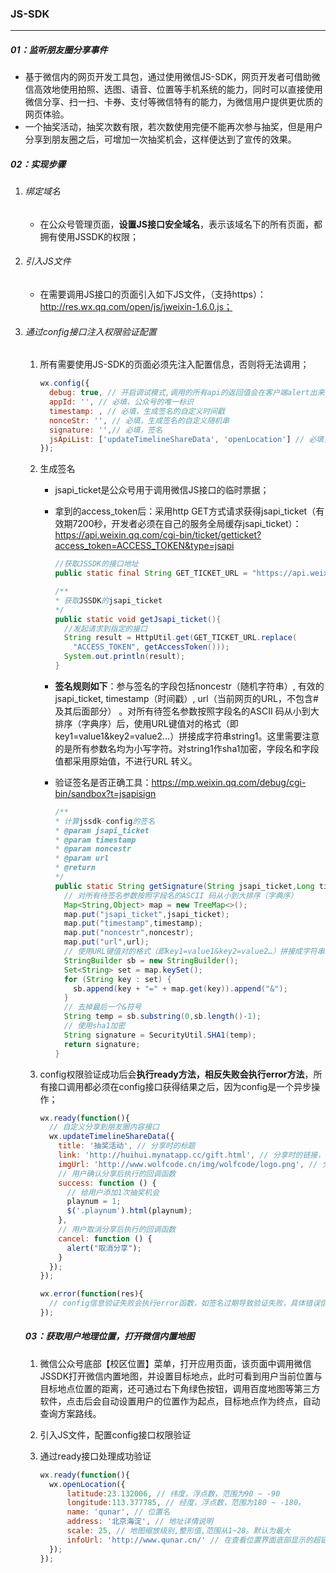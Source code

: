 ### JS-SDK

------

##### 01：监听朋友圈分享事件

- 基于微信内的网页开发工具包，通过使用微信JS-SDK，网页开发者可借助微信高效地使用拍照、选图、语音、位置等手机系统的能力，同时可以直接使用微信分享、扫一扫、卡券、支付等微信特有的能力，为微信用户提供更优质的网页体验。
- 一个抽奖活动，抽奖次数有限，若次数使用完便不能再次参与抽奖，但是用户分享到朋友圈之后，可增加一次抽奖机会，这样便达到了宣传的效果。

##### 02：实现步骤

1. ###### 绑定域名

   - 在公众号管理页面，**设置JS接口安全域名**，表示该域名下的所有页面，都拥有使用JSSDK的权限；

2. ###### 引入JS文件

   - 在需要调用JS接口的页面引入如下JS文件，（支持https）：http://res.wx.qq.com/open/js/jweixin-1.6.0.js；

3. ###### 通过config接口注入权限验证配置

   1. 所有需要使用JS-SDK的页面必须先注入配置信息，否则将无法调用；

      ```js
      wx.config({
        debug: true, // 开启调试模式,调用的所有api的返回值会在客户端alert出来，若要查看传入的参数，可以在pc端打开，参数信息会通过log打出，仅在pc端时才会打印。
        appId: '', // 必填，公众号的唯一标识
        timestamp: , // 必填，生成签名的自定义时间戳
        nonceStr: '', // 必填，生成签名的自定义随机串
        signature: '',// 必填，签名
        jsApiList: ['updateTimelineShareData', 'openLocation'] // 必填，需要使用的JS接口列表
      });
      ```

   2. 生成签名

      - jsapi_ticket是公众号用于调用微信JS接口的临时票据；

      - 拿到的access_token后：采用http GET方式请求获得jsapi_ticket（有效期7200秒，开发者必须在自己的服务全局缓存jsapi_ticket）：https://api.weixin.qq.com/cgi-bin/ticket/getticket?access_token=ACCESS_TOKEN&type=jsapi

        ```java
        //获取JSSDK的接口地址
        public static final String GET_TICKET_URL = "https://api.weixin.qq.com/cgi-bin/ticket/getticket?access_token=ACCESS_TOKEN&type=jsapi";
        
        /**
        * 获取JSSDK的jsapi_ticket
        */
        public static void getJsapi_ticket(){
          //发起请求到指定的接口
          String result = HttpUtil.get(GET_TICKET_URL.replace(
            "ACCESS_TOKEN", getAccessToken()));
          System.out.println(result);
        }
        ```

      - **签名规则如下**：参与签名的字段包括noncestr（随机字符串）, 有效的jsapi_ticket, timestamp（时间戳）, url（当前网页的URL，不包含#及其后面部分） 。对所有待签名参数按照字段名的ASCII 码从小到大排序（字典序）后，使用URL键值对的格式（即key1=value1&key2=value2…）拼接成字符串string1。这里需要注意的是所有参数名均为小写字符。对string1作sha1加密，字段名和字段值都采用原始值，不进行URL 转义。

      - 验证签名是否正确工具：https://mp.weixin.qq.com/debug/cgi-bin/sandbox?t=jsapisign

        ```java
        /**
        * 计算jssdk-config的签名
        * @param jsapi_ticket
        * @param timestamp
        * @param noncestr
        * @param url
        * @return
        */
        public static String getSignature(String jsapi_ticket,Long timestamp,String noncestr,String url ){
          // 对所有待签名参数按照字段名的ASCII 码从小到大排序（字典序）
          Map<String,Object> map = new TreeMap<>();
          map.put("jsapi_ticket",jsapi_ticket);
          map.put("timestamp",timestamp);
          map.put("noncestr",noncestr);
          map.put("url",url);
          // 使用URL键值对的格式（即key1=value1&key2=value2…）拼接成字符串string1
          StringBuilder sb = new StringBuilder();
          Set<String> set = map.keySet();
          for (String key : set) {
            sb.append(key + "=" + map.get(key)).append("&");
          }
          // 去掉最后一个&符号
          String temp = sb.substring(0,sb.length()-1);
          // 使用sha1加密
          String signature = SecurityUtil.SHA1(temp);
          return signature;
        }
        ```

   3. config权限验证成功后会**执行ready方法，相反失败会执行error方法**，所有接口调用都必须在config接口获得结果之后，因为config是一个异步操作；

      ```js
      wx.ready(function(){
        // 自定义分享到朋友圈内容接口
        wx.updateTimelineShareData({
          title: '抽奖活动', // 分享时的标题
          link: 'http://huihui.mynatapp.cc/gift.html', // 分享时的链接，该链接域名或路径必须与当前页面对应的公众号JS安全域名一致
          imgUrl: 'http://www.wolfcode.cn/img/wolfcode/logo.png', // 分享时显示的图标
          // 用户确认分享后执行的回调函数
          success: function () {
            // 给用户添加1次抽奖机会
            playnum = 1;
            $('.playnum').html(playnum);
          },
          // 用户取消分享后执行的回调函数
          cancel: function () {
            alert("取消分享");
          }
        });
      });
      
      wx.error(function(res){
        // config信息验证失败会执行error函数，如签名过期导致验证失败，具体错误信息可以打开config的debug模式查看，也可以在返回的res参数中查看，对于SPA可以在这里更新签名。
      });
      ```

   ##### 03：获取用户地理位置，打开微信内置地图
   
   1. 微信公众号底部【校区位置】菜单，打开应用页面，该页面中调用微信JSSDK打开微信内置地图，并设置目标地点，此时可看到用户当前位置与目标地点位置的距离，还可通过右下角绿色按钮，调用百度地图等第三方软件，点击后会自动设置用户的位置作为起点，目标地点作为终点，自动查询方案路线。
   
   2. 引入JS文件，配置config接口权限验证
   
   3. 通过ready接口处理成功验证
   
      ```js
      wx.ready(function(){
      	wx.openLocation({
      		latitude:23.132006, // 纬度，浮点数，范围为90 ~ -90
      		longitude:113.377785, // 经度，浮点数，范围为180 ~ -180。
      		name: 'qunar', // 位置名
      		address: '北京海淀', // 地址详情说明
      		scale: 25, // 地图缩放级别,整形值,范围从1~28。默认为最大
      		infoUrl: 'http://www.qunar.cn/' // 在查看位置界面底部显示的超链接,可点击跳转
      	});
      });
      ```